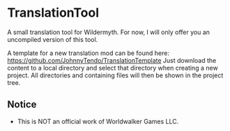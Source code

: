 # TranslationTool
A small translation tool for Wildermyth.
For now, I will only offer you an uncompiled version of this tool.

A template for a new translation mod can be found here: https://github.com/JohnnyTendo/TranslationTemplate
Just download the content to a local directory and select that directory when creating a new project. All directories and containing files will then be shown in the project tree.

## Notice
- This is NOT an official work of Worldwalker Games LLC.
